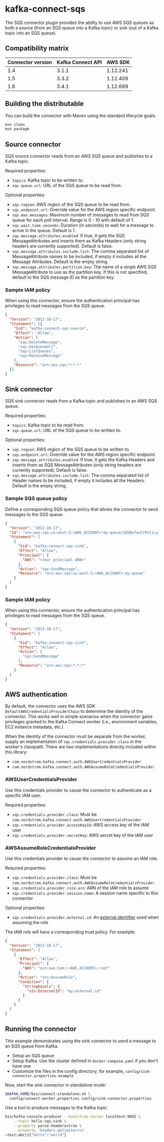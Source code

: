 # kafka-connect-sqs

The SQS connector plugin provides the ability to use AWS SQS queues as both a source (from an SQS
queue into a Kafka topic) or sink (out of a Kafka topic into an SQS queue).

## Compatibility matrix

|Connector version|Kafka Connect API|AWS SDK|
|:---|:---|:---|
|1.4|3.1.1|1.12.241|
|1.5|3.3.2|1.12.409|
|1.6|3.4.1|1.12.669|

## Building the distributable

You can build the connector with Maven using the standard lifecycle goals:

```sh
mvn clean
mvn package
```

## Source connector

SQS source connector reads from an AWS SQS queue and publishes to a Kafka topic.

Required properties:
* `topics`: Kafka topic to be written to.
* `sqs.queue.url`: URL of the SQS queue to be read from.

Optional properties:
* `sqs.region`: AWS region of the SQS queue to be read from.
* `sqs.endpoint.url`: Override value for the AWS region specific endpoint.
* `sqs.max.messages`: Maximum number of messages to read from SQS queue for each poll interval. Range is 0 - 10 with default of 1.
* `sqs.wait.time.seconds`: Duration (in seconds) to wait for a message to arrive in the queue. Default is 1.
* `sqs.message.attributes.enabled`: If true, it gets the SQS MessageAttributes and inserts them as Kafka Headers (only string headers are currently supported). Default is false.
* `sqs.message.attributes.include.list`: The comma separated list of MessageAttribute names to be included, if empty it includes all the Message Attributes. Default is the empty string.
* `sqs.message.attributes.partition.key`: The name of a single AWS SQS MessageAttribute to use as the partition key. If this is not specified, default to the SQS message ID as the partition key.

### Sample IAM policy

When using this connector, ensure the authentication principal has privileges to read messages from
the SQS queue.

```json
{
  "Version": "2012-10-17",
  "Statement": [{
    "Sid": "kafka-connect-sqs-source",
    "Effect": "Allow",
    "Action": [
      "sqs:DeleteMessage",
      "sqs:GetQueueUrl",
      "sqs:ListQueues",
      "sqs:ReceiveMessage"
    ],
    "Resource": "arn:aws:sqs:*:*:*"
  }]
}
```

## Sink connector

SQS sink connector reads from a Kafka topic and publishes to an AWS SQS queue.

Required properties:
* `topics`: Kafka topic to be read from.
* `sqs.queue.url`: URL of the SQS queue to be written to.

Optional properties:
* `sqs.region`: AWS region of the SQS queue to be written to.
* `sqs.endpoint.url`: Override value for the AWS region specific endpoint.
* `sqs.message.attributes.enabled`: If true, it gets the Kafka Headers and inserts them as SQS MessageAttributes (only string headers are currently supported). Default is false.
* `sqs.message.attributes.include.list`: The comma separated list of Header names to be included, if empty it includes all the Headers. Default is the empty string.

### Sample SQS queue policy

Define a corresponding SQS queue policy that allows the connector to send messages to the SQS queue:

```json
{
  "Version": "2012-10-17",
  "Id": "arn:aws:sqs:us-west-2:<AWS_ACCOUNT>:my-queue/SQSDefaultPolicy",
  "Statement": [
    {
      "Sid": "kafka-connect-sqs-sink",
      "Effect": "Allow",
      "Principal": {
        "AWS": "<Your principal ARN>"
      },
      "Action": "sqs:SendMessage",
      "Resource": "arn:aws:sqs:us-west-2:<AWS_ACCOUNT>:my-queue"
    }
  ]
}
```

### Sample IAM policy

When using this connector, ensure the authentication principal has privileges to read messages from
the SQS queue.

```json
{
  "Version": "2012-10-17",
  "Statement": [
    {
      "Sid": "kafka-connect-sqs-sink",
      "Effect": "Allow",
      "Action": [
        "sqs:SendMessage"
      ],
      "Resource": "arn:aws:sqs:*:*:*"
    }
  ]
}
```

## AWS authentication

By default, the connector uses the AWS SDK `DefaultAWSCredentialsProviderChain` to determine the
identity of the connector. This works well in simple scenarios when the connector gains privileges
granted to the Kafka Connect worker (i.e., environment variables, EC2 instance metadata, etc.)

When the identity of the connector must be separate from the worker, supply an implementation of
`sqs.credentials.provider.class` in the worker's classpath. There are two implementations directly
included within this library:

- `com.nordstrom.kafka.connect.auth.AWSUserCredentialsProvider`
- `com.nordstrom.kafka.connect.auth.AWSAssumeRoleCredentialsProvider`

### AWSUserCredentialsProvider

Use this credentials provider to cause the connector to authenticate as a specific IAM user.

Required properties:
* `sqs.credentials.provider.class`: Must be `com.nordstrom.kafka.connect.auth.AWSUserCredentialsProvider`
* `sqs.credentials.provider.accessKeyId`: AWS access key of the IAM user
* `sqs.credentials.provider.secretKey`: AWS secret key of the IAM user

### AWSAssumeRoleCredentialsProvider

Use this credentials provider to cause the connector to assume an IAM role.

Required properties:
* `sqs.credentials.provider.class`: Must be `com.nordstrom.kafka.connect.auth.AWSAssumeRoleCredentialsProvider`
* `sqs.credentials.provider.role.arn`: ARN of the IAM role to assume
* `sqs.credentials.provider.session.name`: A session name specific to this connector

Optional properties:
* `sqs.credentials.provider.external.id`: An [external identifier](https://docs.aws.amazon.com/IAM/latest/UserGuide/id_roles_create_for-user_externalid.html) used when assuming the role

The IAM role will have a corresponding trust policy. For example:

```json
{
  "Version": "2012-10-17",
  "Statement": [
    {
      "Effect": "Allow",
      "Principal": {
        "AWS": "arn:aws:iam::<AWS_ACCOUNT>:root"
      },
      "Action": "sts:AssumeRole",
      "Condition": {
        "StringEquals": {
          "sts:ExternalId": "my-external-id"
        }
      }
    }
  ]
}
```

## Running the connector

This example demonstrates using the sink connector to send a message to an SQS queue from Kafka.

- Setup an SQS queue
- Setup Kafka. Use the cluster defined in `docker-compose.yaml` if you don't have one
- Customize the files in the config directory; for example, `config/sink-connector.properties.example`

Now, start the sink connector in standalone mode:

```sh
$KAFKA_HOME/bin/connect-standalone.sh \
  config/connect-worker.properties config/sink-connector.properties
```

Use a tool to produce messages to the Kafka topic.

```sh
bin/kafka-console-producer --bootstrap-server localhost:9092 \
    --topic hello-sqs-sink \
    --property parse.headers=true \
    --property 'headers.delimiter=\t'
>test:abc\t{"hello":"world"}
```
